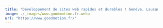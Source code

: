 ```yaml
---
title: "Développement de sites web rapides et durables ! Genève, Lausanne, Annecy"
image: ./_images/www.goodmotion.fr.webp
url: "https://www.goodmotion.fr/"
---
```

